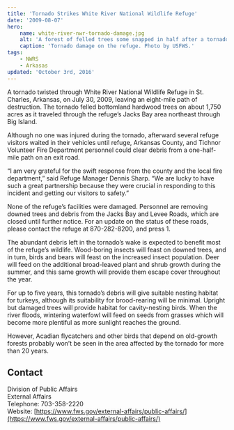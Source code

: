 ```yaml
---
title: 'Tornado Strikes White River National Wildlife Refuge'
date: '2009-08-07'
hero:
    name: white-river-nwr-tornado-damage.jpg
    alt: 'A forest of felled trees some snapped in half after a tornado.'
    caption: 'Tornado damage on the refuge. Photo by USFWS.'
tags:
    - NWRS
    - Arkasas
updated: 'October 3rd, 2016'
---
```


A tornado twisted through White River National Wildlife Refuge in St. Charles, Arkansas, on July 30, 2009, leaving an eight-mile path of destruction. The tornado felled bottomland hardwood trees on about 1,750 acres as it traveled through the refuge’s Jacks Bay area northeast through Big Island.

Although no one was injured during the tornado, afterward several refuge visitors waited in their vehicles until refuge, Arkansas County, and Tichnor Volunteer Fire Department personnel could clear debris from a one-half-mile path on an exit road.

“I am very grateful for the swift response from the county and the local fire department,” said Refuge Manager Dennis Sharp. “We are lucky to have such a great partnership because they were crucial in responding to this incident and getting our visitors to safety.”

None of the refuge’s facilities were damaged. Personnel are removing downed trees and debris from the Jacks Bay and Levee Roads, which are closed until further notice. For an update on the status of these roads, please contact the refuge at 870-282-8200, and press 1.

The abundant debris left in the tornado’s wake is expected to benefit most of the refuge’s wildlife. Wood-boring insects will feast on downed trees, and in turn, birds and bears will feast on the increased insect population. Deer will feed on the additional broad-leaved plant and shrub growth during the summer, and this same growth will provide them escape cover throughout the year.

For up to five years, this tornado’s debris will give suitable nesting habitat for turkeys, although its suitability for brood-rearing will be minimal. Upright but damaged trees will provide habitat for cavity-nesting birds. When the river floods, wintering waterfowl will feed on seeds from grasses which will become more plentiful as more sunlight reaches the ground.

However, Acadian flycatchers and other birds that depend on old-growth forests probably won’t be seen in the area affected by the tornado for more than 20 years.

## Contact

Division of Public Affairs  
External Affairs  
Telephone: 703-358-2220  
Website: [https://www.fws.gov/external-affairs/public-affairs/](https://www.fws.gov/external-affairs/public-affairs/)
